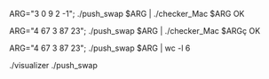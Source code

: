 ARG="3 0 9 2 -1"; ./push_swap $ARG | ./checker_Mac $ARG
OK

ARG="4 67 3 87 23"; ./push_swap $ARG | ./checker_Mac $ARGç
OK

ARG="4 67 3 87 23"; ./push_swap $ARG | wc -l
	6


./visualizer ./push_swap